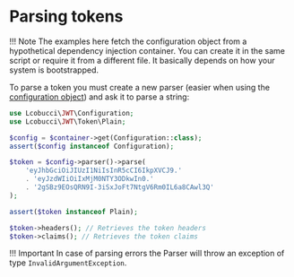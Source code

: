 # Parsing tokens

!!! Note
    The examples here fetch the configuration object from a hypothetical dependency injection container.
    You can create it in the same script or require it from a different file. It basically depends on how your system is bootstrapped.

To parse a token you must create a new parser (easier when using the [configuration object](configuration.md)) and ask it to parse a string:

```php
use Lcobucci\JWT\Configuration;
use Lcobucci\JWT\Token\Plain;

$config = $container->get(Configuration::class);
assert($config instanceof Configuration);

$token = $config->parser()->parse(
    'eyJhbGciOiJIUzI1NiIsInR5cCI6IkpXVCJ9.'
    . 'eyJzdWIiOiIxMjM0NTY3ODkwIn0.'
    . '2gSBz9EOsQRN9I-3iSxJoFt7NtgV6Rm0IL6a8CAwl3Q'
);

assert($token instanceof Plain);

$token->headers(); // Retrieves the token headers
$token->claims(); // Retrieves the token claims
```

!!! Important
    In case of parsing errors the Parser will throw an exception of type `InvalidArgumentException`.
